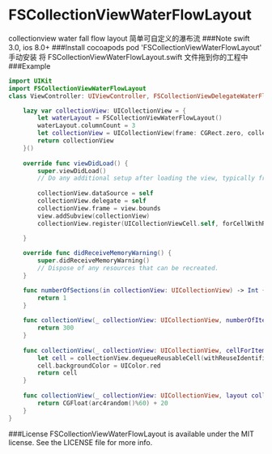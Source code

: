 # FSCollectionViewWaterFlowLayout
collectionview water fall flow layout 简单可自定义的瀑布流
###Note
swift 3.0, ios 8.0+
###Install
cocoapods
pod 'FSCollectionViewWaterFlowLayout'
手动安装
将 FSCollectionViewWaterFlowLayout.swift 文件拖到你的工程中
###Example
```swift
import UIKit
import FSCollectionViewWaterFlowLayout
class ViewController: UIViewController, FSCollectionViewDelegateWaterFlowLayout,UICollectionViewDataSource {

    lazy var collectionView: UICollectionView = {
        let waterLayout = FSCollectionViewWaterFlowLayout()
        waterLayout.columnCount = 3
        let collectionView = UICollectionView(frame: CGRect.zero, collectionViewLayout: waterLayout)
        return collectionView
    }()
    
    override func viewDidLoad() {
        super.viewDidLoad()
        // Do any additional setup after loading the view, typically from a nib.
        
        collectionView.dataSource = self
        collectionView.delegate = self
        collectionView.frame = view.bounds
        view.addSubview(collectionView)
        collectionView.register(UICollectionViewCell.self, forCellWithReuseIdentifier: "Cell")
        
    }

    override func didReceiveMemoryWarning() {
        super.didReceiveMemoryWarning()
        // Dispose of any resources that can be recreated.
    }

    func numberOfSections(in collectionView: UICollectionView) -> Int {
        return 1
    }
    
    func collectionView(_ collectionView: UICollectionView, numberOfItemsInSection section: Int) -> Int {
        return 300
    }
    
    func collectionView(_ collectionView: UICollectionView, cellForItemAt indexPath: IndexPath) -> UICollectionViewCell {
        let cell = collectionView.dequeueReusableCell(withReuseIdentifier: "Cell", for: indexPath)
        cell.backgroundColor = UIColor.red
        return cell
    }
    
    func collectionView(_ collectionView: UICollectionView, layout collectionViewLayout: UICollectionViewLayout, heightForItemAt indexPath: IndexPath) -> CGFloat {
        return CGFloat(arc4random()%60) + 20
    }
}
```
###License
FSCollectionViewWaterFlowLayout is available under the MIT license. See the LICENSE file for more info.
